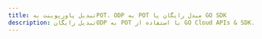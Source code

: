---title: تبدیل پاورپوینت بهPOT، ODP به POT مبدل رایگان یا GO SDKdescription: تبدیل رایگانODP به POT با استفاده از GO Cloud APIs & SDK. همچنین اسناد Microsoft PowerPoint را در Cloud ایجاد، ویرایش و رندر کنید.---